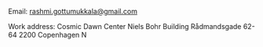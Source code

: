 Email:
rashmi.gottumukkala@gmail.com

Work address:
Cosmic Dawn Center
Niels Bohr Building
Rådmandsgade 62-64
2200 Copenhagen N

